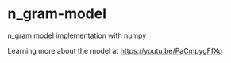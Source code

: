 # n_gram-model
n_gram model implementation with numpy


Learning more about the model at https://youtu.be/PaCmpygFfXo
